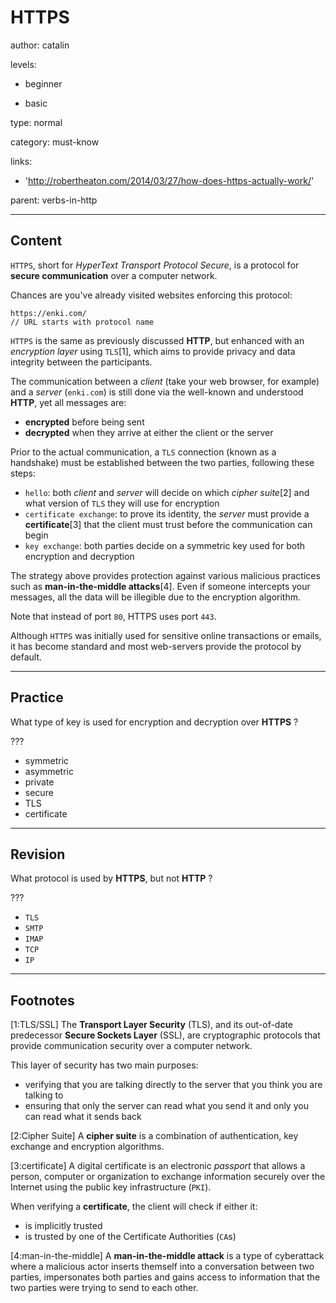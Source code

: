 # HTTPS
author: catalin

levels:

  - beginner

  - basic

type: normal

category: must-know

links:

  - 'http://robertheaton.com/2014/03/27/how-does-https-actually-work/'

parent: verbs-in-http

---
## Content

`HTTPS`, short for *HyperText Transport Protocol Secure*, is a protocol for **secure communication** over a computer network.

Chances are you've already visited websites enforcing this protocol:
```
https://enki.com/
// URL starts with protocol name
```

`HTTPS` is the same as previously discussed **HTTP**, but enhanced with an *encryption layer* using `TLS`[1], which aims to provide privacy and data integrity between the participants.

The communication between a *client* (take your web browser, for example) and a *server* (`enki.com`) is still done via the well-known and understood **HTTP**, yet all messages are:
- **encrypted** before being sent
- **decrypted** when they arrive at either the client or the server

Prior to the actual communication, a `TLS` connection (known as a handshake) must be established between the two parties, following these steps:
- `hello`: both *client* and *server* will decide on which *cipher suite*[2] and what version of `TLS` they will use for encryption
- `certificate exchange`: to prove its identity, the *server* must provide a **certificate**[3] that the client must trust before the communication can begin
- `key exchange`: both parties decide on a symmetric key used for both encryption and decryption

The strategy above provides protection against various malicious practices such as **man-in-the-middle attacks**[4]. Even if someone intercepts your messages, all the data will be illegible due to the encryption algorithm.

Note that instead of port `80`, HTTPS uses port `443`.

Although `HTTPS` was initially used for sensitive online transactions or emails, it has become standard and most web-servers provide the protocol by default.

---
## Practice

What type of key is used for encryption and decryption over **HTTPS** ?

???

* symmetric
* asymmetric
* private
* secure
* TLS
* certificate

---
## Revision

What protocol is used by **HTTPS**, but not **HTTP** ?

???

* `TLS`
* `SMTP`
* `IMAP`
* `TCP`
* `IP`

---
## Footnotes

[1:TLS/SSL]
The **Transport Layer Security** (TLS), and its out-of-date predecessor **Secure Sockets Layer** (SSL), are cryptographic protocols that provide communication security over a computer network.

This layer of security has two main purposes:
- verifying that you are talking directly to the server that you think you are talking to
- ensuring that only the server can read what you send it and only you can read what it sends back

[2:Cipher Suite]
A **cipher suite** is a combination of authentication, key exchange and encryption algorithms.

[3:certificate]
A digital certificate is an electronic *passport* that allows a person, computer or organization to exchange information securely over the Internet using the public key infrastructure (`PKI`).

When verifying a **certificate**, the client will check if either it:
- is implicitly trusted
- is trusted by one of the Certificate Authorities (`CA`s)

[4:man-in-the-middle]
A **man-in-the-middle attack** is a type of cyberattack where a malicious actor inserts themself into a conversation between two parties, impersonates both parties and gains access to information that the two parties were trying to send to each other.
